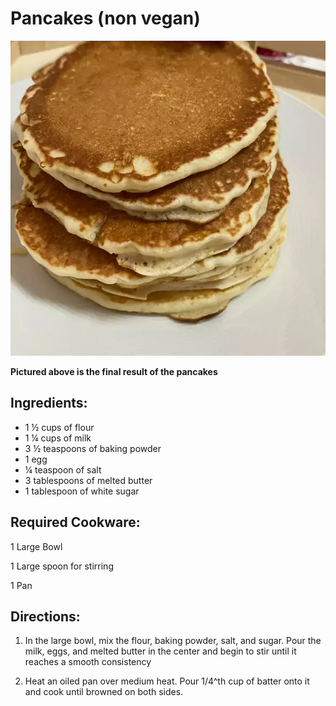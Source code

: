 # Pancakes (non vegan)

![](images/media/image2.png)

**Pictured above is the final result of the pancakes**


## Ingredients:

- 1 ½ cups of flour               
- 1 ¼ cups of milk                  
- 3 ½ teaspoons of baking powder 
- 1 egg    
- ¼ teaspoon of salt        
- 3 tablespoons of melted butter   
- 1 tablespoon of white sugar                                              

## Required Cookware:

1 Large Bowl

1 Large spoon for stirring

1 Pan

## Directions:

1.  In the large bowl, mix the flour, baking powder, salt, and sugar.
    Pour the milk, eggs, and melted butter in the center and begin to
    stir until it reaches a smooth consistency

2.  Heat an oiled pan over medium heat. Pour 1/4^th cup of batter onto it and cook until browned on both sides.



